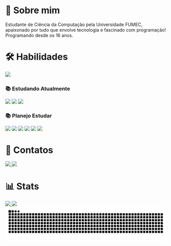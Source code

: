 # 🚀 Sobre mim
Estudante de Ciência da Computação pela Universidade FUMEC, apaixonado por tudo que envolve tecnologia e fascinado com programação! Programando desde os 16 anos.


# 🛠 Habilidades
<img width="50px" src="https://cdn.jsdelivr.net/gh/devicons/devicon@latest/icons/python/python-original-wordmark.svg" />


### 📚 Estudando Atualmente
<div>
          <img width="50px" src="https://cdn.jsdelivr.net/gh/devicons/devicon@latest/icons/html5/html5-original-wordmark.svg"/>
          <img width="50px" src="https://cdn.jsdelivr.net/gh/devicons/devicon@latest/icons/css3/css3-original-wordmark.svg"/>
          <img width="40px" src="https://cdn.jsdelivr.net/gh/devicons/devicon@latest/icons/javascript/javascript-original.svg"/>
</div>


### 📚 Planejo Estudar
<div>
          <img width="50px" src="https://cdn.jsdelivr.net/gh/devicons/devicon@latest/icons/react/react-original.svg"/>
          <img width="50px" src="https://cdn.jsdelivr.net/gh/devicons/devicon@latest/icons/typescript/typescript-original.svg" />
          <img width="50px" src="https://cdn.jsdelivr.net/gh/devicons/devicon@latest/icons/tailwindcss/tailwindcss-original-wordmark.svg"/>
          <img width="50px" src="https://cdn.jsdelivr.net/gh/devicons/devicon@latest/icons/mysql/mysql-original-wordmark.svg"/>
          <img width="50px" src="https://cdn.jsdelivr.net/gh/devicons/devicon@latest/icons/nodejs/nodejs-original-wordmark.svg"/>
          <img width="50px" src="https://cdn.jsdelivr.net/gh/devicons/devicon@latest/icons/git/git-original.svg"/>
</div>

# 📲 Contatos
<div>
          <a href="https://wa.me/5531986298378" target="_blank"> <img src="https://img.shields.io/badge/WhatsApp-25D366?style=for-the-badge&logo=whatsapp&logoColor=white"> </a>
          <a href = "mailto:joaop.ribeiroo01@gmail.com"> <img loading="lazy" src="https://img.shields.io/badge/Gmail-D14836?style=for-the-badge&logo=gmail&logoColor=white" target="_blank"> </a>
</div>


# 📊 Stats
<div>
          <a href="https://github.com/jpjotz">
          <img loading="lazy" height="180em" src="https://github-readme-stats.vercel.app/api/top-langs/?username=jpjotz&layout=compact&langs_count=7&theme=dracula"/>
          <img loading="lazy" height="180em" src="https://github-readme-stats.vercel.app/api?username=jpjotz&show_icons=true&theme=dracula&include_all_commits=true&count_private=true"/>
</div>

<picture align="center">
  <source media="(prefers-color-scheme: dark)" srcset="https://raw.githubusercontent.com/jpjotz/jpjotz/output/github-contribution-grid-snake-dark.svg">
  <source media="(prefers-color-scheme: light)" srcset="https://raw.githubusercontent.com/jpjotz/jpjotz/output/github-contribution-grid-snake-dark.svg">
  <img align="center" alt="github contribution grid snake animation" src="https://raw.githubusercontent.com/jpjotz/jpjotz/output/github-contribution-grid-snake.svg">
</picture>

          



